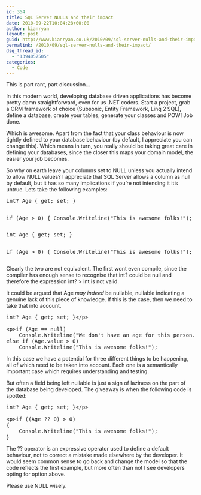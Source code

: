 ```yaml
---
id: 354
title: SQL Server NULLs and their impact
date: 2010-09-22T10:04:28+00:00
author: kianryan
layout: post
guid: http://www.kianryan.co.uk/2010/09/sql-server-nulls-and-their-impact/
permalink: /2010/09/sql-server-nulls-and-their-impact/
dsq_thread_id:
  - "1394057505"
categories:
  - Code
---
```

This is part rant, part discussion&#8230;

In this modern world, developing database driven applications has become pretty damn straightforward, even for us .NET coders. Start a project, grab a ORM framework of choice (Subsonic, Entity Framework, Linq 2 SQL), define a database, create your tables, generate your classes and POW! Job done.

Which is awesome. Apart from the fact that your class behaviour is now tightly defined to your database behaviour (by default, I appreciate you can change this). Which means in turn, you really should be taking great care in defining your databases, since the closer this maps your domain model, the easier your job becomes.

So why on earth leave your columns set to NULL unless you actually intend to allow NULL values? I appreciate that SQL Server allows a column as null by default, but it has so many implications if you&#8217;re not intending it it&#8217;s untrue. Lets take the following examples:

<div>
  <pre class="brush: csharp; title: ; notranslate" title="">
int? Age { get; set; }

if (Age &gt; 0)
{
    Console.Writeline("This is awesome folks!");
}
</pre>
</div>

<div>
  <pre class="brush: csharp; title: ; notranslate" title="">
int Age { get; set; }

if (Age &gt; 0)
{
    Console.Writeline("This is awesome folks!");
}
</pre>
</div>

Clearly the two are not equivalent. The first wont even compile, since the compiler has enough sense to recognise that int? could be null and therefore the expression int? > int is not valid.

It could be argued that Age _may indeed_ be nullable, nullable indicating a genuine lack of this piece of knowledge. If this is the case, then we need to take that into account.

<pre class="brush: csharp; title: ; notranslate" title="">int? Age { get; set; }&lt;/p&gt;

&lt;p&gt;if (Age == null)
    Console.Writeline(&quot;We don't have an age for this person...&quot;);
else if (Age.value &gt; 0)
    Console.Writeline(&quot;This is awesome folks!&quot;);
</pre>

In this case we have a potential for three different things to be happening, all of which need to be taken into account. Each one is a semantically important case which requires understanding and testing.

But often a field being left nullable is just a sign of laziness on the part of the database being developed. The giveaway is when the following code is spotted:

<pre class="brush: csharp; title: ; notranslate" title="">int? Age { get; set; }&lt;/p&gt;

&lt;p&gt;if ((Age ?? 0) &gt; 0)
{
    Console.Writeline(&quot;This is awesome folks!&quot;);
}
</pre>

The ?? operator is an expressive operator used to define a default behaviour, not to correct a mistake made elsewhere by the developer. It would seem common sense to go back and change the model so that the code reflects the first example, but more often than not I see developers opting for option above.

Please use NULL wisely.